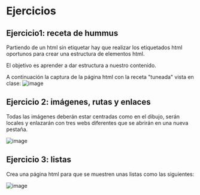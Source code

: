 # Ejercicios

## Ejercicio1: receta de hummus

Partiendo de un html sin etiquetar hay que realizar los etiquetados html oportunos para crear una estructura de elementos html.

El objetivo es aprender a dar estructura a nuestro contenido.

A continuación la captura de la página html con la receta "tuneada" vista en clase:
![image](https://github.com/profeMelola/LM-07-2023-24/assets/91023374/dd79b68f-d474-495b-937b-42953dfb29f5)


## Ejercicio 2: imágenes, rutas y enlaces

Todas las imágenes deberán estar centradas como en el dibujo, serán locales y enlazarán con tres webs diferentes que se abrirán en una nueva pestaña.

![image](https://github.com/profeMelola/LM-07-2023-24/assets/91023374/1815e037-5c85-43b7-8d06-3503b40eee54)

## Ejercicio 3: listas

Crea una página html para que se muestren unas listas como las siguientes:

![image](https://github.com/profeMelola/LM-07-2023-24/assets/91023374/431a719b-972a-48e1-869a-93cc8ebe3438)

